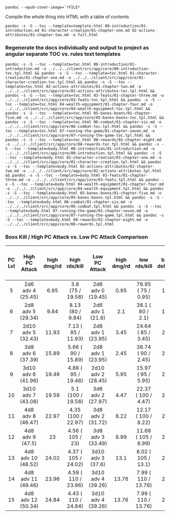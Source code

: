 ```
pandoc --epub-cover-image=`*FILE*
```

Compile the whole thing into HTML with a table of contents
```
pandoc -s -S --toc --template=template.html 00-introduction/01-introduction.md 01-character-creation/01-chapter-one.md 02-actions-attributes/01-chapter-two.md -o full.html
```

### Regenerate the docs individually and output to project as angular separate TOC vs. rules text templates

```
pandoc -s -S --toc --template=toc.html 00-introduction/01-introduction.md -o ../../../client/src/app/core/00-introduction-toc.tpl.html && pandoc -s -S --toc --template=toc.html 01-character-creation/01-chapter-one.md -o ../../../client/src/app/core/01-character-creation-toc.tpl.html && pandoc -s -S --toc --template=toc.html 02-actions-attributes/01-chapter-two.md -o ../../../client/src/app/core/02-actions-attributes-toc.tpl.html && pandoc -s -S --toc --template=toc.html 03-feats/01-chapter-three.md -o ../../../client/src/app/core/03-feats-toc.tpl.html && pandoc -s -S --toc --template=toc.html 04-wealth-equipment/01-chapter-four.md -o ../../../client/src/app/core/04-wealth-equipment-toc.tpl.html && pandoc -s -S --toc --template=toc.html 05-banes-boons/01-chapter-five.md -o ../../../client/src/app/core/05-banes-boons-toc.tpl.html && pandoc -s -S --toc --template=toc.html 06-combat/01-chapter-six.md -o ../../../client/src/app/core/06-combat-toc.tpl.html && pandoc -s -S --toc --template=toc.html 07-running-the-game/01-chapter-seven.md -o ../../../client/src/app/core/07-running-the-game-toc.tpl.html && pandoc -s -S --toc --template=toc.html 08-rewards/01-chapter-eight.md -o ../../../client/src/app/core/08-rewards-toc.tpl.html && pandoc -s -S --toc --template=body.html 00-introduction/01-introduction.md -o ../../../client/src/app/core/00-introduction.tpl.html && pandoc -s -S --toc --template=body.html 01-character-creation/01-chapter-one.md -o ../../../client/src/app/core/01-character-creation.tpl.html && pandoc -s -S --toc --template=body.html 02-actions-attributes/01-chapter-two.md -o ../../../client/src/app/core/02-actions-attributes.tpl.html && pandoc -s -S --toc --template=body.html 03-feats/01-chapter-three.md -o ../../../client/src/app/core/03-feats.tpl.html && pandoc -s -S --toc --template=body.html 04-wealth-equipment/01-chapter-four.md -o ../../../client/src/app/core/04-wealth-equipment.tpl.html && pandoc -s -S --toc --template=body.html 05-banes-boons/01-chapter-five.md -o ../../../client/src/app/core/05-banes-boons.tpl.html && pandoc -s -S --toc --template=body.html 06-combat/01-chapter-six.md -o ../../../client/src/app/core/06-combat.tpl.html && pandoc -s -S --toc --template=body.html 07-running-the-game/01-chapter-seven.md -o ../../../client/src/app/core/07-running-the-game.tpl.html && pandoc -s -S --toc --template=body.html 08-rewards/01-chapter-eight.md -o ../../../client/src/app/core/08-rewards.tpl.html
```


### Boss Kill / High PC Attack vs. Low PC Attack Comparison

| PC Lvl | High PC Attack | high dmg/rd | high rds/kill | Low PC Attack | high dmg/rd | low rds/kill | boss defense | boss HP | Avg Rds / kill | 4 Char Avg Kill Rds |
| :-: | :-: | :-: | :-: | :-: | :-: | :-: | :-: | :-: | :-: | :-: |
| 5 | 2d6 adv 4 (25.45) | 6.95 | 3.8 (75 / 19.58) | 2d6 adv 0 (19.45) | 0.95 | 78.95 ( 75 / 0.95) | 18.5 | 75 | 10.34 | 2.59 |
| 6 | 2d8 adv 5 (29.34) | 9.84 | 8.13 (80 / 9.84) | 2d6 adv 1 (21.6) | 2.1 | 38.1 ( 80 / 2.1) | 19.5 | 80 | 5.78 | 1.45 |
| 7 | 2d10 adv 5 (32.43) | 11.93 | 7.13 ( 85 / 11.93) | 2d8 adv 1 (23.95) | 3.45 | 24.64 ( 85 / 3.45) | 20.5 | 85 | 3.97 | 0.99 |
| 8 | 3d8 adv 6 (37.39) | 15.89 | 5.66 ( 90 / 15.89) | 2d8 adv 1 (23.95) | 2.45 | 36.74 ( 90 / 2.45) | 21.5 | 90 | 5.3 | 1.33 |
| 9 | 3d10 adv 6 (41.96) | 19.46 | 4.88 ( 95 / 19.46) | 2d10 adv 2 (28.45) | 5.95 | 15.97 ( 95 / 5.95) | 22.5 | 95 | 2.6 | 0.65 |
| 10 | 3d10 adv 7 (43.08) | 19.58 | 5.1 (100 / 19.58) | 3d6 adv 2 (27.97) | 4.47 | 22.37 ( 100 / 4.47) | 23.5 | 100 | 3.43 | 0.86 |
| 11 | 4d8 adv 8 (46.47) | 22.97 | 4.35 (100 / 22.97) | 3d8 adv 2 (31.72) | 8.22 | 12.17 ( 100 / 8.22) | 23.5 | 100 | 2.06 | 0.52 |
| 12 | 4d8 adv 9 (47.5) | 23 | 4.56 ( 105 / 23) | 3d8 adv 3 (33.49) | 8.99 | 11.68 ( 105 / 8.99) | 24.5 | 105 | 2.03 | 0.51  |
| 13 | 4d8 adv 10 (48.52) | 24.02 | 4.37 ( 105 / 24.02) | 3d10 adv 3 (37.6) | 13.1 | 8.02 ( 105 / 13.1) | 24.5 | 105 | 2.18 | 0.55 |
| 14 | 4d8 adv 11 (49.46) | 23.96 | 4.59 ( 110 / 23.96) | 3d10 adv 4 (39.26) | 13.76 | 7.99 ( 110 / 13.76) | 25.5 | 110 | 1.57 | 0.39 |
| 15 | 4d8 adv 12 (50.34) | 24.84 | 4.43 ( 110 / 24.84) | 3d10 adv 4 (39.26) | 13.76 | 7.99 ( 110 / 13.76) | 25.5 | 110 | 1.55 | 0.39 |
